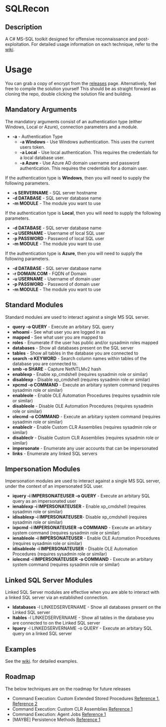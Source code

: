 # SQLRecon

## Description
A C# MS-SQL toolkit designed for offensive reconnaissance and post-exploitation. For detailed usage information on each technique, refer to the <a href="https://github.com/skahwah/SQLRecon/wiki">wiki</a>. 


# Usage
You can grab a copy of encrypt from the [releases](https://github.com/skahwah/SQLRecon/releases) page. Alternatively, feel free to compile the solution yourself This should be as straight forward as cloning the repo, double clicking the solution file and building.

## Mandatory Arguments

The mandatory arguments consist of an authentication type (either Windows, Local or Azure), connection parameters and a module.

* <b>-a</b> - Authentication Type
  * <b>-a Windows</b> - Use Windows authentication. This uses the current users token.
  * <b>-a Local</b> - Use local authentication. This requires the credentials for a local database user.
  * <b>-a Azure</b> - Use Azure AD domain username and password authentication. This requires the credentials for a domain user.

If the authentication type is <b>Windows</b>, then you will need to supply the following parameters.
  * <b>-s SERVERNAME</b> - SQL server hostname
  * <b>-d DATABASE</b> - SQL server database name
  * <b>-m MODULE</b> - The module you want to use

If the authentication type is <b>Local</b>, then you will need to supply the following parameters.
  * <b>-d DATABASE</b> - SQL server database name
  * <b>-u USERNAME</b> - Username of local SQL user
  * <b>-p PASSWORD</b> - Password of local SQL user
  * <b>-m MODULE</b> - The module you want to use

If the authentication type is <b>Azure</b>, then you will need to supply the following parameters.
* <b>-d DATABASE</b> - SQL server database name
* <b>-r DOMAIN.COM</b> - FQDN of Domain
* <b>-u USERNAME</b> - Username of domain user
* <b>-p PASSWORD</b> - Password of domain user
* <b>-m MODULE</b> - The module you want to use

## Standard Modules
Standard modules are used to interact against a single MS SQL server.

* <b>query -o QUERY</b> - Execute an arbitary SQL query
* <b>whoami</b> - See what user you are logged in as
* <b>mapped</b> - See what user you are mapped to
* <b>roles</b> - Enumerate if the user has public and/or sysadmin roles mapped
* <b>databases</b> - Show all databases present on the SQL server
* <b>tables</b> - Show all tables in the database you are connected to
* <b>search -o KEYWORD</b> - Search column names within tables of the database you are connected to.
* <b>smb -o SHARE</b> - Capture NetNTLMv2 hash
* <b>enablexp</b> - Enable xp_cmdshell (requires sysadmin role or similar)
* <b>disablexp</b> - Disable xp_cmdshell (requires sysadmin role or similar)
* <b>xpcmd -o COMMAND</b> - Execute an arbitary system command (requires sysadmin role or similar)
* <b>enableole</b> - Enable OLE Automation Procedures (requires sysadmin role or similar)
* <b>disableole</b> - Disable OLE Automation Procedures (requires sysadmin role or similar)
* <b>olecmd -o COMMAND</b> - Execute an arbitary system command (requires sysadmin role or similar)
* <b>enableclr</b> - Enable Custom CLR Assemblies (requires sysadmin role or similar)
* <b>disableclr</b> - Disable Custom CLR Assemblies (requires sysadmin role or similar)
* <b>impersonate</b> - Enumerate any user accounts that can be impersonated
* <b>links</b> - Enumerate any linked SQL servers

## Impersonation Modules
Impersonation modules are used to interact against a single MS SQL server, under the context of an impersonated SQL user.

* <b>iquery -i IMPERSONATEUSER -o QUERY</b> - Execute an arbitary SQL query as an impersonated user
* <b>ienablexp -i IMPERSONATEUSER</b> - Enable xp_cmdshell (requires sysadmin role or similar)
* <b>idisablexp -i IMPERSONATEUSER</b>- Disable xp_cmdshell (requires sysadmin role or similar)
* <b>ixpcmd -i IMPERSONATEUSER -o COMMAND</b> - Execute an arbitary system command (requires sysadmin role or similar)
* <b>ienableole -i IMPERSONATEUSER</b> - Enable OLE Automation Procedures (requires sysadmin role or similar)
* <b>idisableole -i IMPERSONATEUSER</b> - Disable OLE Automation Procedures (requires sysadmin role or similar)
* <b>iolecmd -i IMPERSONATEUSER -o COMMAND</b> - Execute an arbitary system command (requires sysadmin role or similar)

## Linked SQL Server Modules
Linked SQL Server modules are effective when you are able to interact with a linked SQL server via an established connection.

* <b>ldatabases</b> -l LINKEDSERVERNAME - Show all databases present on the Linked SQL server
* <b>ltables</b> -l LINKEDSERVERNAME - Show all tables in the database you are connected to on the Linked SQL server
* <b>lquery</b> -l LINKEDSERVERNAME -o QUERY - Execute an arbitary SQL query on a linked SQL server


## Examples
See the <a href="https://github.com/skahwah/SQLRecon/wiki">wiki</a>.  for detailed examples.

## Roadmap
The below techniques are on the roadmap for future releases
* Command Execution: Custom Extended Stored Procedures <a href="https://stackoverflow.com/questions/12749210/how-to-create-a-simple-dll-for-a-custom-sql-server-extended-stored-procedure">Reference 1</a>, <a href="https://raw.githubusercontent.com/nullbind/Powershellery/master/Stable-ish/MSSQL/xp_evil_template.cpp">Reference 2</a>
* Command Execution: Custom CLR Assemblies <a href="https://www.netspi.com/blog/technical/adversary-simulation/attacking-sql-server-clr-assemblies/">Reference 1</a>
* Command Execution: Agent Jobs <a href="https://github.com/SofianeHamlaoui/Pentest-Notes/blob/master/Security_cheatsheets/databases/sqlserver/3-command-execution.md#agent-jobs-cmdexec-powershell-activex-etc">Reference 1</a>
* [MAYBE] Persistence Methods <a href="https://github.com/SofianeHamlaoui/Pentest-Notes/blob/master/Security_cheatsheets/databases/sqlserver/6-persistence.md#startup-stored-procedures">Reference 1</a>
